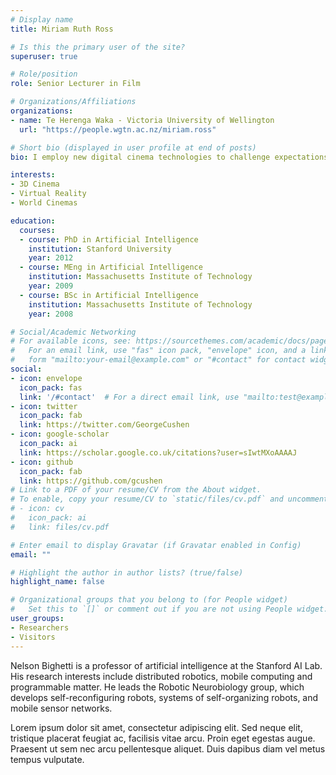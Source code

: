 ```yaml
---
# Display name
title: Miriam Ruth Ross

# Is this the primary user of the site?
superuser: true

# Role/position
role: Senior Lecturer in Film

# Organizations/Affiliations
organizations:
- name: Te Herenga Waka - Victoria University of Wellington
  url: "https://people.wgtn.ac.nz/miriam.ross"

# Short bio (displayed in user profile at end of posts)
bio: I employ new digital cinema technologies to challenge expectations and orthodox interpretations of how they should be used. My past work has turned the screen on its side to produce vertical films; explored how DIY systems can create new stereoscopic (3D) visions; experimented with dynamic editing and narrative techniques in virtual reality (VR) film; and combined Machinima with interactive storytelling. I combine practice-based methods and traditional academic analysis, often with a media archaeology approach that emphasises what a Humanities understanding can bring to the development of new screen technologies. My work frequently focuses on global cinema dynamics, with expertise in Latin American cinema. I also consider embodiment in cinema and how gender dynamics play a role in the production and reception of audiovisual works.

interests:
- 3D Cinema
- Virtual Reality
- World Cinemas

education:
  courses:
  - course: PhD in Artificial Intelligence
    institution: Stanford University
    year: 2012
  - course: MEng in Artificial Intelligence
    institution: Massachusetts Institute of Technology
    year: 2009
  - course: BSc in Artificial Intelligence
    institution: Massachusetts Institute of Technology
    year: 2008

# Social/Academic Networking
# For available icons, see: https://sourcethemes.com/academic/docs/page-builder/#icons
#   For an email link, use "fas" icon pack, "envelope" icon, and a link in the
#   form "mailto:your-email@example.com" or "#contact" for contact widget.
social:
- icon: envelope
  icon_pack: fas
  link: '/#contact'  # For a direct email link, use "mailto:test@example.org".
- icon: twitter
  icon_pack: fab
  link: https://twitter.com/GeorgeCushen
- icon: google-scholar
  icon_pack: ai
  link: https://scholar.google.co.uk/citations?user=sIwtMXoAAAAJ
- icon: github
  icon_pack: fab
  link: https://github.com/gcushen
# Link to a PDF of your resume/CV from the About widget.
# To enable, copy your resume/CV to `static/files/cv.pdf` and uncomment the lines below.
# - icon: cv
#   icon_pack: ai
#   link: files/cv.pdf

# Enter email to display Gravatar (if Gravatar enabled in Config)
email: ""

# Highlight the author in author lists? (true/false)
highlight_name: false

# Organizational groups that you belong to (for People widget)
#   Set this to `[]` or comment out if you are not using People widget.
user_groups:
- Researchers
- Visitors
---
```


Nelson Bighetti is a professor of artificial intelligence at the Stanford AI Lab. His research interests include distributed robotics, mobile computing and programmable matter. He leads the Robotic Neurobiology group, which develops self-reconfiguring robots, systems of self-organizing robots, and mobile sensor networks.

Lorem ipsum dolor sit amet, consectetur adipiscing elit. Sed neque elit, tristique placerat feugiat ac, facilisis vitae arcu. Proin eget egestas augue. Praesent ut sem nec arcu pellentesque aliquet. Duis dapibus diam vel metus tempus vulputate.
